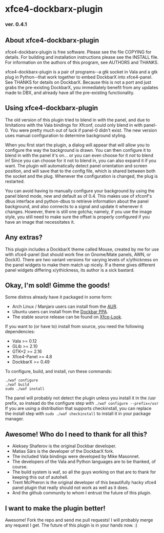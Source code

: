 # xfce4-dockbarx-plugin
### ver. 0.4.1

## About xfce4-dockbarx-plugin
xfce4-dockbarx-plugin is free software. Please see the file COPYING for details. For building and installation instructions please see the INSTALL file. For information on the authors of this program, see AUTHORS and THANKS.

xfce4-dockbarx-plugin is a pair of programs--a gtk socket in Vala and a gtk plug in Python--that work together to embed DockbarX into xfce4-panel. See THANKS for details on DockbarX. Because this is not a port and just grabs the pre-existing DockbarX, you immediately benefit from any updates made to DBX, and already have all the pre-existing functionality.

## Using xfce4-dockbarx-plugin
The old version of this plugin tried to blend in with the panel, and due to limitations with the Vala bindings for Xfconf, could only blend in with panel-0. You were pretty much out of luck if panel-0 didn't exist. The new version uses manual configuration to determine background styling.

When you first start the plugin, a dialog will appear that will allow you to configure the way the background is drawn. You can then configure it to blend in with the panel it's on... or you can even choose for it *not* to blend in! Since you can choose for it not to blend in, you can also expand it if you want. The plugin will automatically detect panel orientation and screen position, and will save that to the config file, which is shared between both the socket and the plug. Whenever the configuration is changed, the plug is restarted.

You can avoid having to manually configure your background by using the panel blend mode, new and default as of 0.4. This makes use of xfconf's dbus interface and python-dbus to retrieve information about the panel background, and also connects to a signal and update it whenever it changes. However, there is still one gotcha; namely, if you use the image style, you still need to make sure the offset is properly configured if you have an image that necessitates it.

## Any extras?
This plugin includes a DockbarX theme called Mouse, created by me for use with xfce4-panel (but should work fine on Gnome/Mate panels, AWN, or DockX). There are two variant versions for varying levels of x/ythickness on the panel widgets to make them match up nicely. If a theme gives different panel widgets differing x/ythickness, its author is a sick bastard.

## Okay, I'm sold! Gimme the goods!
Some distros already have it packaged in some form:
* Arch Linux / Manjaro users can install from the [AUR](https://aur.archlinux.org/packages/xfce4-dockbarx-plugin/).
* Ubuntu users can install from the [Dockbar PPA](https://launchpad.net/~dockbar-main/+archive/ppa).
* The stable source release can be found on [Xfce-Look](http://xfce-look.org/content/show.php?content=157865).

If you want to (or have to) install from source, you need the following dependencies:

* Vala >= 0.12
* GLib >= 2.10
* GTK+2 >= 2.16
* Xfce4-Panel >= 4.8
* DockbarX >= 0.49

To configure, build, and install, run these commands:

    ./waf configure
    ./waf build
    sudo ./waf install

The panel will probably not detect the plugin unless you install it in the /usr prefix, so instead do the configure step with `./waf configure --prefix=/usr` If you are using a distribution that supports checkinstall, you can replace the install step with `sudo ./waf checkinstall` to install it in your package manager.

## Awesome! Who do I need to thank for all this?
* Aleksey Shaferov is the original Dockbar developer.
* Matias Särs is the developer of the DockbarX fork.
* The included Vala bindings were developed by Mike Masonnet.
* The developers of the Vala and Python languages are to be thanked, of course.
* The build system is waf, so all the guys working on that are to thank for keeping this out of autohell.
* Trent McPheron is the original developer of this beautifully hacky xfce4 panel plugin that really should not work as well as it does.
* And the github community to whom I entrust the future of this plugin.

## I want to make the plugin better!
Awesome! Fork the repo and send me pull requests! I will probably merge any request I get. The future of this plugin is in your hands now. :)
